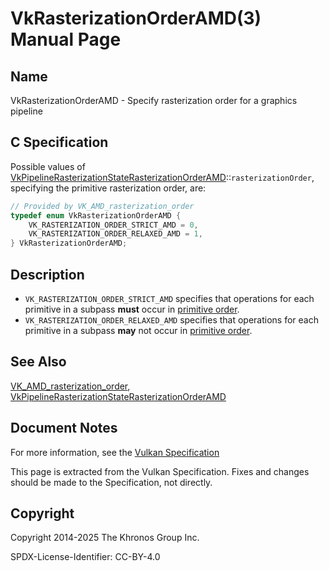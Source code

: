 # VkRasterizationOrderAMD(3) Manual Page

## Name

VkRasterizationOrderAMD - Specify rasterization order for a graphics pipeline



## [](#_c_specification)C Specification

Possible values of [VkPipelineRasterizationStateRasterizationOrderAMD](https://registry.khronos.org/vulkan/specs/latest/man/html/VkPipelineRasterizationStateRasterizationOrderAMD.html)::`rasterizationOrder`, specifying the primitive rasterization order, are:

```c++
// Provided by VK_AMD_rasterization_order
typedef enum VkRasterizationOrderAMD {
    VK_RASTERIZATION_ORDER_STRICT_AMD = 0,
    VK_RASTERIZATION_ORDER_RELAXED_AMD = 1,
} VkRasterizationOrderAMD;
```

## [](#_description)Description

- `VK_RASTERIZATION_ORDER_STRICT_AMD` specifies that operations for each primitive in a subpass **must** occur in [primitive order](https://registry.khronos.org/vulkan/specs/latest/html/vkspec.html#drawing-primitive-order).
- `VK_RASTERIZATION_ORDER_RELAXED_AMD` specifies that operations for each primitive in a subpass **may** not occur in [primitive order](https://registry.khronos.org/vulkan/specs/latest/html/vkspec.html#drawing-primitive-order).

## [](#_see_also)See Also

[VK\_AMD\_rasterization\_order](https://registry.khronos.org/vulkan/specs/latest/man/html/VK_AMD_rasterization_order.html), [VkPipelineRasterizationStateRasterizationOrderAMD](https://registry.khronos.org/vulkan/specs/latest/man/html/VkPipelineRasterizationStateRasterizationOrderAMD.html)

## [](#_document_notes)Document Notes

For more information, see the [Vulkan Specification](https://registry.khronos.org/vulkan/specs/latest/html/vkspec.html#VkRasterizationOrderAMD)

This page is extracted from the Vulkan Specification. Fixes and changes should be made to the Specification, not directly.

## [](#_copyright)Copyright

Copyright 2014-2025 The Khronos Group Inc.

SPDX-License-Identifier: CC-BY-4.0